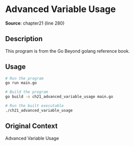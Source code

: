 # Advanced Variable Usage

**Source**: chapter21 (line 280)

## Description

This program is from the Go Beyond golang reference book.

## Usage

```bash
# Run the program
go run main.go

# Build the program
go build -o ch21_advanced_variable_usage main.go

# Run the built executable
./ch21_advanced_variable_usage
```

## Original Context

Advanced Variable Usage
